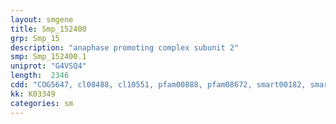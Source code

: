 ```yaml
---
layout: smgene
title: Smp_152400
grp: Smp_15
description: "anaphase promoting complex subunit 2"
smp: Smp_152400.1
uniprot: "G4VSQ4"
length:  2346
cdd: "COG5647, cl08488, cl10551, pfam00888, pfam08672, smart00182, smart01013"
kk: K03349
categories: sm
---
```

